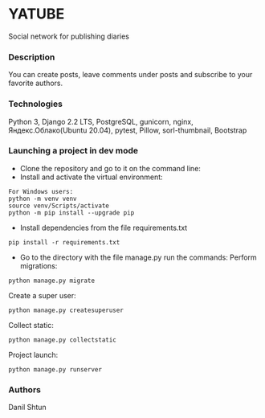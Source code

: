 # YATUBE
Social network for publishing diaries
### Description
You can create posts, leave comments under posts and subscribe to your favorite authors.
### Technologies
Python 3, Django 2.2 LTS, PostgreSQL, gunicorn, nginx, Яндекс.Облако(Ubuntu 20.04), pytest, Pillow, sorl-thumbnail, Bootstrap
### Launching a project in dev mode
- Clone the repository and go to it on the command line:
- Install and activate the virtual environment:
```
For Windows users:
python -m venv venv
source venv/Scripts/activate
python -m pip install --upgrade pip
```
- Install dependencies from the file requirements.txt
```
pip install -r requirements.txt
```
- Go to the directory with the file manage.py run the commands:
Perform migrations:
```
python manage.py migrate
```
Create a super user:
```
python manage.py createsuperuser
```
Collect static:
```
python manage.py collectstatic
```
Project launch:
```
python manage.py runserver
```

### Authors
Danil Shtun
